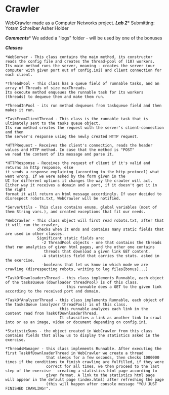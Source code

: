 # Crawler
WebCrawler made as a Computer Networks project.
*****************Lab 2******************
Submitting: 
Yotam Schreiber 
Asher Holder 


***Comments****
We added a "logs" folder - will be used by one of the bonuses

***Classes***
	
	*WebServer - This class contains the main method, its constructor reads the config file and creates the thread-pool of (10) workers.
	Its main method runs the server, meaning - creates the server (our computer with given port out of config.ini) and client connection for each client.
	
	*ThreadPool - This class has a queue field of runnable tasks, and an array of Threads of size maxThreads.
	Its execute method enqueues the runnable task for its workers (threads) to dequeue them and make them run.
	
	*ThreadInPool - its run method dequeues from taskqueue field and then makes it run. 
	
	*TaskFromClientThread - This class is the runnable task that is ultimately sent to the tasks queue object.
	Its run method creates the request with the server's client-connection and then
	the server's response using the newly created HTTP request.
	
	*HTTPRequest - Receives the client's connection, reads the header values and HTTP method. In case that the method is "POST"
	we read the content of its message and parse it.
	
	*HTTPResponse - Receives the request of client if it's valid and returns an http response, else
	it sends a response explaining (according to the http protocol) what went wrong. If we were asked by the form given in the
	UI for different options it changes the way the crawler will act. Either way it receives a domain and a port, if it doesn't get it in the right
	format it will return an html message accordingly. If user decided to disrespect robots.txt, WebCrawler will be notified.
	
	*ServerUtils - This class contains enums, global variables (most of them String vars.), and created exceptions that fit our needs.
	
	*WebCrawler - This class object will first read robots.txt, after that it will run the crawler, 
				  checks when it ends and contains many static fields that are used in other classes. 
			      Significant static fields are: 
					-2 ThreadPool objects - one that contains the threads that run analytics of given html pages, and the other one contains
					 threads that download a given link GET content.
					-A statistics field that carries the stats. asked in the exercise.
					-booleans that let us know in which mode we are crawling (disrespecting robots, writing to log files[bonus]...)
	
	*TaskOfDownloadersThread - this class implements Runnable, each object of the tasksQueue (downloader threadPool) is of this class.
							   this runnable does a GET to the given link according to the received port and domain.
	
	*TaskOfAnalyzerThread - this class implements Runnable, each object of the tasksQueue (analyzer threadPool) is of this class.
							this runnable analyzes each link in the content read from TaskOfDownloaderThread.
							It classifies a link as another link to crawl into or as an image, video or document depending on config.ini.
							
	*StatisticSums - the object created in WebCrawler from this class contains fields that allow us to display the statistics asked in the exercise.
	
	*ThreadsManager - this class implements Runnable. After executing the first TaskOfDownloaderThread in WebCrawler we create a thread 
					  that sleeps for a few seconds, then checks 1000000 times if the conditions to finish crawling are fulfilled, if they were
					  correct for all times, we then proceed to the last step of the exercise - creating a statistics html page according to 
					  given format. A link to the statistics html page will appear in the default page (index.html) after refreshing the page
					  (this will happen after console message "YOU JUST FINISHED CRAWLING!".
	
